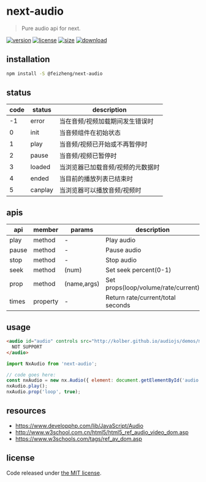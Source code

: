 # next-audio
> Pure audio api for next.

[![version][version-image]][version-url]
[![license][license-image]][license-url]
[![size][size-image]][size-url]
[![download][download-image]][download-url]

## installation
```bash
npm install -S @feizheng/next-audio
```

## status
| code | status  | description                       |
| ---- | ------- | --------------------------------- |
| -1   | error   | 当在音频/视频加载期间发生错误时   |
| 0    | init    | 当音频组件在初始状态              |
| 1    | play    | 当音频/视频已开始或不再暂停时     |
| 2    | pause   | 当音频/视频已暂停时               |
| 3    | loaded  | 当浏览器已加载音频/视频的元数据时 |
| 4    | ended   | 当目前的播放列表已结束时          |
| 5    | canplay | 当浏览器可以播放音频/视频时       |


## apis
| api   | member   | params      | description                         |
| ----- | -------- | ----------- | ----------------------------------- |
| play  | method   | -           | Play audio                          |
| pause | method   | -           | Pause audio                         |
| stop  | method   | -           | Stop audio                          |
| seek  | method   | (num)       | Set seek percent(0-1)               |
| prop  | method   | (name,args) | Set props(loop/volume/rate/current) |
| times | property | -           | Return rate/current/total seconds   |

## usage
```html
<audio id="audio" controls src="http://kolber.github.io/audiojs/demos/mp3/juicy.mp3">
  NOT SUPPORT
</audio>
```

```js
import NxAudio from 'next-audio';

// code goes here:
const nxAudio = new nx.Audio({ element: document.getElementById('audio') });
nxAudio.play();
nxAudio.prop('loop', true);
```

## resources
- https://www.developphp.com/lib/JavaScript/Audio
- http://www.w3school.com.cn/html5/html5_ref_audio_video_dom.asp
- https://www.w3schools.com/tags/ref_av_dom.asp

## license
Code released under [the MIT license](https://github.com/afeiship/next-audio/blob/master/LICENSE.txt).

[version-image]: https://img.shields.io/npm/v/@feizheng/next-audio
[version-url]: https://npmjs.org/package/@feizheng/next-audio

[license-image]: https://img.shields.io/npm/l/@feizheng/next-audio
[license-url]: https://github.com/afeiship/next-audio/blob/master/LICENSE.txt

[size-image]: https://img.shields.io/bundlephobia/minzip/@feizheng/next-audio
[size-url]: https://github.com/afeiship/next-audio/blob/master/dist/next-audio.min.js

[download-image]: https://img.shields.io/npm/dm/@feizheng/next-audio
[download-url]: https://www.npmjs.com/package/@feizheng/next-audio
